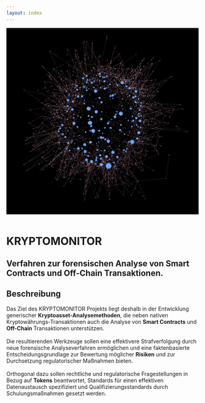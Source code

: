 ```yaml
---
layout: index
---
```


<div class="home">
  <div class = "row">
    <div class = "col s12 m12 l12">
      <div class = "card-panel">
        <div class = "valign-wrapper">
          <div class = "col s12 m3 l3 center">
            <div>
              <a href='/about'>
                <img src="/img/locky.png" alt="" class="circle responsive-img hoverable">
              </a>
            </div>
            <div style = 'padding: 5px 0px'></div>
          </div>
          <div class = "col s12 m9 l9">
            <p>
              <h1>
                KRYPTOMONITOR
              </h1>
              <h2>
                Verfahren zur forensischen Analyse von Smart Contracts und Off-Chain Transaktionen.
              </h2>
            </p>
          </div>
        </div>
      </div>
    </div>
  </div>

  <div class = "row">
    <div class = "col s12 m12 l12">
      <div class = "card-panel">
        <h2>Beschreibung</h2>
        Das Ziel des KRYPTOMONITOR Projekts liegt deshalb in der Entwicklung generischer <b>Kryptoasset-Analysemethoden</b>, die neben nativen Kryptowährungs-Transaktionen auch die Analyse von <b>Smart Contracts</b> und <b>Off-Chain</b> Transaktionen unterstützen. 
        <br>
        <br>
        Die resultierenden Werkzeuge sollen eine effektivere Strafverfolgung durch neue forensische Analyseverfahren ermöglichen und eine faktenbasierte Entscheidungsgrundlage zur Bewertung möglicher <b>Risiken</b> und zur Durchsetzung regulatorischer Maßnahmen bieten. 
        <br>
        <br>
        Orthogonal dazu sollen rechtliche und regulatorische Fragestellungen in Bezug auf <b>Tokens</b> beantwortet, Standards für einen effektiven Datenaustausch spezifiziert und Qualifizierungsstandards durch Schulungsmaßnahmen gesetzt werden. 
      </div>
    </div>
  </div>

</div>

<script>
  particlesJS.load('particles-js', '/js/particles.json', function() {
     console.log('callback - particles.js config loaded');
  });

</script>